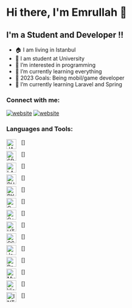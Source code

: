# Hi there, I'm Emrullah 👋 




## I'm a Student and Developer  !!

- 🏠 I am living in Istanbul
- 🏫 I am student at University
- 👀 I’m interested in programming
- 🌱 I’m currently learning everything 
- 🥅 2023 Goals: Being mobil/game developer
- 🌱 I’m currently learning Laravel and Spring


### Connect with me:


[![website](./img/linkedin-light.svg)](https://www.linkedin.com/in/emrullah-celik#gh-light-mode-only)
[![website](./img/linkedin-dark.svg)](https://www.linkedin.com/in/emrullah-celik#gh-dark-mode-only)
&nbsp;&nbsp;


### Languages and Tools:

[<img align="left" alt="JAVA" width="26px" src="https://cdn.jsdelivr.net/gh/devicons/devicon/icons/java/java-original.svg" style="padding-right:10px;" />]

[<img align="left" alt="SPRİNG" width="26px" src="https://cdn.jsdelivr.net/gh/devicons/devicon/icons/spring/spring-original.svg" style="padding-right:10px;" />]

[<img align="left" alt="LARAVEL" width="26px" src="https://cdn.jsdelivr.net/gh/devicons/devicon/icons/laravel/laravel-plain.svg" style="padding-right:10px;" />]

[<img align="left" alt="PHP" width="26px" src="https://cdn.jsdelivr.net/gh/devicons/devicon/icons/php/php-original.svg" style="padding-right:10px;" />]

[<img align="left" alt="PYTHON" width="26px" src="https://cdn.jsdelivr.net/gh/devicons/devicon/icons/python/python-original.svg" style="padding-right:10px;" />]

[<img align="left" alt="C" width="26px" src="https://cdn.jsdelivr.net/gh/devicons/devicon/icons/c/c-original.svg" style="padding-right:10px;" />]

[<img align="left" alt="C++" width="26px" src="https://cdn.jsdelivr.net/gh/devicons/devicon/icons/cplusplus/cplusplus-original.svg" style="padding-right:10px;" />]

[<img align="left" alt="HTML5" width="26px" src="https://cdn.jsdelivr.net/gh/devicons/devicon/icons/html5/html5-original.svg" style="padding-right:10px;" />]

[<img align="left" alt="CSS3" width="26px" src="https://cdn.jsdelivr.net/gh/devicons/devicon/icons/css3/css3-original.svg" style="padding-right:10px;" />]

[<img align="left" alt="JavaScript" width="26px" src="https://cdn.jsdelivr.net/gh/devicons/devicon/icons/javascript/javascript-original.svg" style="padding-right:10px;" />]

[<img align="left" alt="React" width="26px" src="https://cdn.jsdelivr.net/gh/devicons/devicon/icons/react/react-original.svg" style="padding-right:10px;" />]

[<img align="left" alt="MySQL" width="26px" src="https://cdn.jsdelivr.net/gh/devicons/devicon/icons/mysql/mysql-original.svg" style="padding-right:10px;" />]

[<img align="left" alt="Visual Studio Code" width="26px" src="https://cdn.jsdelivr.net/gh/devicons/devicon/icons/vscode/vscode-original.svg" style="padding-right:10px;" />]

[<img align="left" alt="INTELIJ" width="26px" src="https://cdn.jsdelivr.net/gh/devicons/devicon/icons/intellij/intellij-original.svg" style="padding-right:10px;" />]


<br />
<br />

[website]: https://emrullahcelik.site







<!---
Emrclk0/Emrclk0 is a ✨ special ✨ repository because its `README.md` (this file) appears on your GitHub profile.
You can click the Preview link to take a look at your changes.
--->
